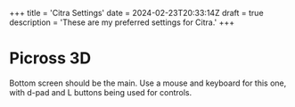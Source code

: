 +++
title = 'Citra Settings'
date = 2024-02-23T20:33:14Z
draft = true
description = 'These are my preferred settings for Citra.'
+++

# Picross 3D
Bottom screen should be the main. Use a mouse and keyboard for this one, with d-pad and L buttons being used for controls.

#

